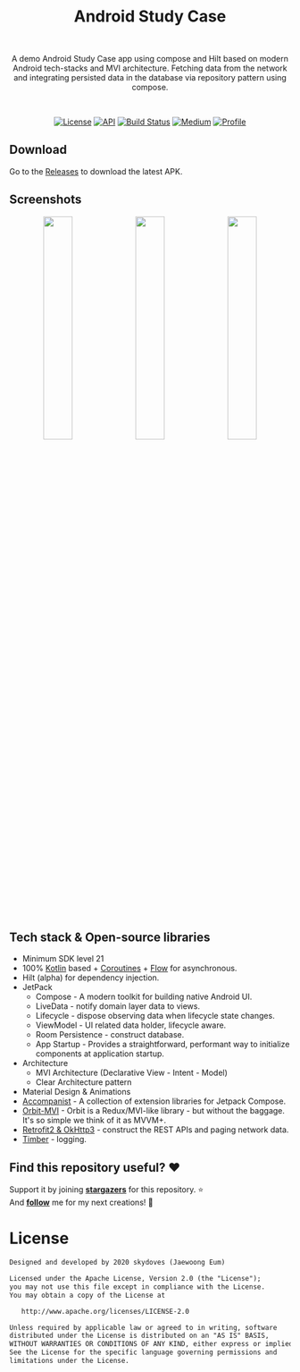 <h1 align="center">Android Study Case</h1></br>
<p align="center">  
A demo Android Study Case app using compose and Hilt based on modern Android tech-stacks and MVI architecture. Fetching data from the network and integrating persisted data in the database via repository pattern using compose.
</p>
</br>

<p align="center">
  <a href="https://opensource.org/licenses/Apache-2.0"><img alt="License" src="https://img.shields.io/badge/License-Apache%202.0-blue.svg"/></a>
  <a href="https://android-arsenal.com/api?level=21"><img alt="API" src="https://img.shields.io/badge/API-21%2B-brightgreen.svg?style=flat"/></a>
  <a href="https://github.com/eric-ampire/android-study-case/actions"><img alt="Build Status" src="https://github.com/eric-ampire/android-study-case/workflows/Android%20CI/badge.svg"/></a>
  <a href="https://proandroiddev.com/exploring-jetpack-compose-with-dagger-hilt-and-viewmodels-3e0ca939daa7"><img alt="Medium" src="https://eric-ampire.github.io/badges/Story-Medium.svg"/></a>
  <a href="https://github.com/eric-ampire"><img alt="Profile" src="https://eric-ampire.github.io/badges/skydoves.svg"/></a> 
</p>

## Download
Go to the [Releases](https://github.com/eric-ampire/android-study-case/releases) to download the latest APK.

## Screenshots
<p align="center">
<img src="https://user-images.githubusercontent.com/24237865/93901108-238eb000-fd31-11ea-9fac-c9ba1eca146c.gif" width="32%"/>
<img src="/preview/preview0.gif" width="32%"/>
<img src="/preview/preview1.gif" width="32%"/>
</p>

## Tech stack & Open-source libraries
- Minimum SDK level 21
- 100% [Kotlin](https://kotlinlang.org/) based + [Coroutines](https://github.com/Kotlin/kotlinx.coroutines) + [Flow](https://kotlin.github.io/kotlinx.coroutines/kotlinx-coroutines-core/kotlinx.coroutines.flow/) for asynchronous.
- Hilt (alpha) for dependency injection.
- JetPack
    - Compose - A modern toolkit for building native Android UI.
    - LiveData - notify domain layer data to views.
    - Lifecycle - dispose observing data when lifecycle state changes.
    - ViewModel - UI related data holder, lifecycle aware.
    - Room Persistence - construct database.
    - App Startup - Provides a straightforward, performant way to initialize components at application startup.
- Architecture
    - MVI Architecture (Declarative View - Intent - Model)
    - Clear Architecture pattern
- Material Design & Animations
- [Accompanist](https://github.com/google/accompanist) - A collection of extension libraries for Jetpack Compose.
- [Orbit-MVI](https://github.com/orbit-mvi/orbit-mvi) - Orbit is a Redux/MVI-like library - but without the baggage. It's so simple we think of it as MVVM+.
- [Retrofit2 & OkHttp3](https://github.com/square/retrofit) - construct the REST APIs and paging network data.
- [Timber](https://github.com/JakeWharton/timber) - logging.

## Find this repository useful? :heart:
Support it by joining __[stargazers](https://github.com/eric-ampire/android-study-case/stargazers)__ for this repository. :star: <br>
And __[follow](https://github.com/eric-ampire)__ me for my next creations! 🤩

# License
```xml
Designed and developed by 2020 skydoves (Jaewoong Eum)

Licensed under the Apache License, Version 2.0 (the "License");
you may not use this file except in compliance with the License.
You may obtain a copy of the License at

   http://www.apache.org/licenses/LICENSE-2.0

Unless required by applicable law or agreed to in writing, software
distributed under the License is distributed on an "AS IS" BASIS,
WITHOUT WARRANTIES OR CONDITIONS OF ANY KIND, either express or implied.
See the License for the specific language governing permissions and
limitations under the License.
```